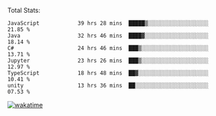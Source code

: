 Total Stats:
<!--START_SECTION:waka-->

```text
JavaScript            39 hrs 28 mins  █████▒░░░░░░░░░░░░░░░░░░░   21.85 %
Java                  32 hrs 46 mins  ████▓░░░░░░░░░░░░░░░░░░░░   18.14 %
C#                    24 hrs 46 mins  ███▒░░░░░░░░░░░░░░░░░░░░░   13.71 %
Jupyter               23 hrs 26 mins  ███▒░░░░░░░░░░░░░░░░░░░░░   12.97 %
TypeScript            18 hrs 48 mins  ██▓░░░░░░░░░░░░░░░░░░░░░░   10.41 %
unity                 13 hrs 36 mins  ██░░░░░░░░░░░░░░░░░░░░░░░   07.53 %
```

<!--END_SECTION:waka-->

[![wakatime](https://wakatime.com/badge/user/d6a1e036-2153-43d6-9604-0dce67457b7f.svg)](https://wakatime.com/@d6a1e036-2153-43d6-9604-0dce67457b7f)
